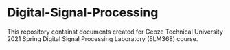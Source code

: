 # Digital-Signal-Processing

This repository containst documents created for Gebze Technical University 2021 Spring Digital Signal Processing Laboratory (ELM368) course.
 
